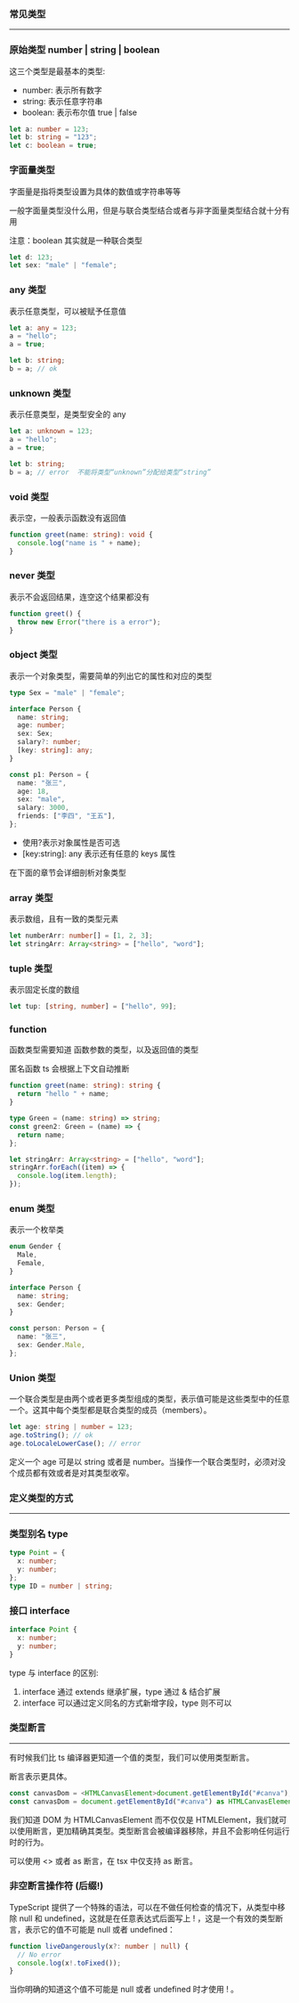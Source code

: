 ### 常见类型

---

### 原始类型 number | string | boolean

这三个类型是最基本的类型:

- number: 表示所有数字
- string: 表示任意字符串
- boolean: 表示布尔值 true | false

```ts
let a: number = 123;
let b: string = "123";
let c: boolean = true;
```

### 字面量类型

字面量是指将类型设置为具体的数值或字符串等等

一般字面量类型没什么用，但是与联合类型结合或者与非字面量类型结合就十分有用

注意：boolean 其实就是一种联合类型

```ts
let d: 123;
let sex: "male" | "female";
```

### any 类型

表示任意类型，可以被赋予任意值

```ts
let a: any = 123;
a = "hello";
a = true;

let b: string;
b = a; // ok
```

### unknown 类型

表示任意类型，是类型安全的 any

```ts
let a: unknown = 123;
a = "hello";
a = true;

let b: string;
b = a; // error  不能将类型“unknown”分配给类型“string”
```

### void 类型

表示空，一般表示函数没有返回值

```ts
function greet(name: string): void {
  console.log("name is " + name);
}
```

### never 类型

表示不会返回结果，连空这个结果都没有

```ts
function greet() {
  throw new Error("there is a error");
}
```

### object 类型

表示一个对象类型，需要简单的列出它的属性和对应的类型

```ts
type Sex = "male" | "female";

interface Person {
  name: string;
  age: number;
  sex: Sex;
  salary?: number;
  [key: string]: any;
}

const p1: Person = {
  name: "张三",
  age: 18,
  sex: "male",
  salary: 3000,
  friends: ["李四", "王五"],
};
```

- 使用?表示对象属性是否可选
- [key:string]: any 表示还有任意的 keys 属性

在下面的章节会详细剖析对象类型

### array 类型

表示数组，且有一致的类型元素

```ts
let numberArr: number[] = [1, 2, 3];
let stringArr: Array<string> = ["hello", "word"];
```

### tuple 类型

表示固定长度的数组

```ts
let tup: [string, number] = ["hello", 99];
```

### function

函数类型需要知道 函数参数的类型，以及返回值的类型

匿名函数 ts 会根据上下文自动推断

```ts
function greet(name: string): string {
  return "hello " + name;
}

type Green = (name: string) => string;
const green2: Green = (name) => {
  return name;
};

let stringArr: Array<string> = ["hello", "word"];
stringArr.forEach((item) => {
  console.log(item.length);
});
```

### enum 类型

表示一个枚举类

```ts
enum Gender {
  Male,
  Female,
}

interface Person {
  name: string;
  sex: Gender;
}

const person: Person = {
  name: "张三",
  sex: Gender.Male,
};
```

### Union 类型

一个联合类型是由两个或者更多类型组成的类型，表示值可能是这些类型中的任意一个。这其中每个类型都是联合类型的成员（members）。

```ts
let age: string | number = 123;
age.toString(); // ok
age.toLocaleLowerCase(); // error
```

定义一个 age 可是以 string 或者是 number。当操作一个联合类型时，必须对没个成员都有效或者是对其类型收窄。

### 定义类型的方式

---

### 类型别名 type

```ts
type Point = {
  x: number;
  y: number;
};
type ID = number | string;
```

### 接口 interface

```ts
interface Point {
  x: number;
  y: number;
}
```

type 与 interface 的区别:

1. interface 通过 extends 继承扩展，type 通过 & 结合扩展
2. interface 可以通过定义同名的方式新增字段，type 则不可以

### 类型断言

---

有时候我们比 ts 编译器更知道一个值的类型，我们可以使用类型断言。

断言表示更具体。

```ts
const canvasDom = <HTMLCanvasElement>document.getElementById("#canva");
const canvasDom = document.getElementById("#canva") as HTMLCanvasElement;
```

我们知道 DOM 为 HTMLCanvasElement 而不仅仅是 HTMLElement，我们就可以使用断言，更加精确其类型。类型断言会被编译器移除，并且不会影响任何运行时的行为。

可以使用 <> 或者 as 断言，在 tsx 中仅支持 as 断言。

### 非空断言操作符 (后缀!)

TypeScript 提供了一个特殊的语法，可以在不做任何检查的情况下，从类型中移除 null 和 undefined，这就是在任意表达式后面写上 ! ，这是一个有效的类型断言，表示它的值不可能是 null 或者 undefined：

```ts
function liveDangerously(x?: number | null) {
  // No error
  console.log(x!.toFixed());
}
```

当你明确的知道这个值不可能是 null 或者 undefined 时才使用 ! 。
